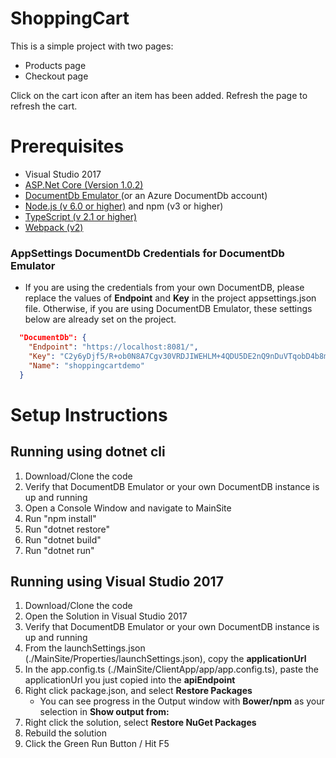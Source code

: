 # ShoppingCart

This is a simple project with two pages:
 - Products page
 - Checkout page
 
Click on the cart icon after an item has been added. Refresh the page to refresh the cart.

# Prerequisites
* Visual Studio 2017
* [ASP.Net Core (Version 1.0.2)](https://www.microsoft.com/net/download)
* [DocumentDb Emulator ](https://docs.microsoft.com/en-us/azure/documentdb/documentdb-nosql-local-emulator) (or an Azure DocumentDb account)
* [Node.js (v 6.0 or higher)](https://nodejs.org/en/)  and npm (v3 or higher)
* [TypeScript (v 2.1 or higher)](https://www.typescriptlang.org/#download-links)
* [Webpack (v2)](https://webpack.js.org/)

### AppSettings DocumentDb Credentials for DocumentDb Emulator
* If you are using the credentials from your own DocumentDB, please replace the values of **Endpoint** and **Key** in the project appsettings.json file.  Otherwise, if you are using DocumentDB Emulator, these settings below are already set on the project.
```json
  "DocumentDb": {
    "Endpoint": "https://localhost:8081/",
    "Key": "C2y6yDjf5/R+ob0N8A7Cgv30VRDJIWEHLM+4QDU5DE2nQ9nDuVTqobD4b8mGGyPMbIZnqyMsEcaGQy67XIw/Jw==",
    "Name": "shoppingcartdemo"
  }
```

# Setup Instructions
  
## Running using dotnet cli
1. Download/Clone the code
2. Verify that DocumentDB Emulator or your own DocumentDB instance is up and running
3. Open a Console Window and navigate to MainSite
4. Run "npm install"
5. Run "dotnet restore"
6. Run "dotnet build"
7. Run "dotnet run"
 
## Running using Visual Studio 2017
1. Download/Clone the code
2. Open the Solution in Visual Studio 2017 
3. Verify that DocumentDB Emulator or your own DocumentDB instance is up and running
4. From the launchSettings.json (./MainSite/Properties/launchSettings.json), copy the **applicationUrl**
5. In the app.config.ts (./MainSite/ClientApp/app/app.config.ts), paste the applicationUrl you just copied into the **apiEndpoint**
6. Right click package.json, and select **Restore Packages**
    * You can see progress in the Output window with **Bower/npm** as your selection in **Show output from:**
7. Right click the solution, select **Restore NuGet Packages**
8. Rebuild the solution
9. Click the Green Run Button / Hit F5
